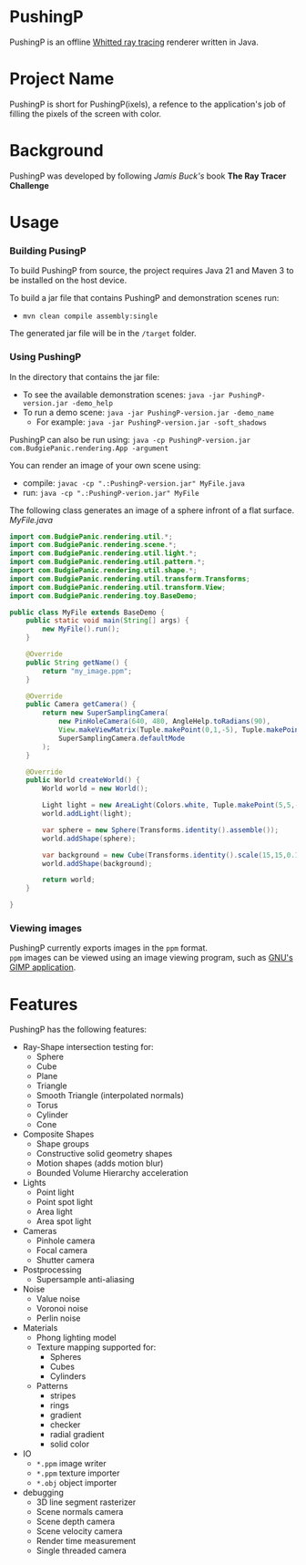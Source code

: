 # PushingP
PushingP is an offline [Whitted ray tracing](https://en.wikipedia.org/wiki/Ray_tracing_(graphics)#Recursive_ray_tracing_algorithm) renderer written in Java.

# Project Name

PushingP is short for PushingP(ixels), a refence to the application's job of filling the pixels of the screen with color.

# Background

PushingP was developed by following _Jamis Buck's_ book **The Ray Tracer Challenge**

# Usage

### Building PusingP

To build PushingP from source, the project requires Java 21 and Maven 3 to be installed on the host device.

To build a jar file that contains PushingP and demonstration scenes run:
- `mvn clean compile assembly:single` 

The generated jar file will be in the `/target` folder.

### Using PushingP 

In the directory that contains the jar file:
- To see the available demonstration scenes: `java -jar PushingP-version.jar -demo_help`
- To run a demo scene: `java -jar PushingP-version.jar -demo_name`
  - For example: `java -jar PushingP-version.jar -soft_shadows`

PushingP can also be run using: `java -cp PushingP-version.jar com.BudgiePanic.rendering.App -argument`

You can render an image of your own scene using: 

- compile: `javac -cp ".:PushingP-version.jar" MyFile.java`
- run: `java -cp ".:PushingP-verion.jar" MyFile`

The following class generates an image of a sphere infront of a flat surface.
<br>_MyFile.java_

```java
import com.BudgiePanic.rendering.util.*;
import com.BudgiePanic.rendering.scene.*;
import com.BudgiePanic.rendering.util.light.*;
import com.BudgiePanic.rendering.util.pattern.*;
import com.BudgiePanic.rendering.util.shape.*;
import com.BudgiePanic.rendering.util.transform.Transforms;
import com.BudgiePanic.rendering.util.transform.View;
import com.BudgiePanic.rendering.toy.BaseDemo;

public class MyFile extends BaseDemo {
    public static void main(String[] args) {
        new MyFile().run();
    }

    @Override
    public String getName() {
        return "my_image.ppm";
    }

    @Override
    public Camera getCamera() {
        return new SuperSamplingCamera(
            new PinHoleCamera(640, 480, AngleHelp.toRadians(90), 
            View.makeViewMatrix(Tuple.makePoint(0,1,-5), Tuple.makePoint(0,0,1), Directions.up)), 
            SuperSamplingCamera.defaultMode
        );
    }

    @Override
    public World createWorld() {
        World world = new World();

        Light light = new AreaLight(Colors.white, Tuple.makePoint(5,5,-7), Directions.forward, Directions.up, 3, 3, AreaLight.randomSamples);
        world.addLight(light);

        var sphere = new Sphere(Transforms.identity().assemble());
        world.addShape(sphere);

        var background = new Cube(Transforms.identity().scale(15,15,0.1).translate(0,0,5).assemble());
        world.addShape(background);

        return world;
    }

}
```

### Viewing images

PushingP currently exports images in the `ppm` format.
<br>`ppm` images can be viewed using an image viewing program, such as [GNU's GIMP application](https://www.gimp.org/).

# Features

PushingP has the following features:
- Ray-Shape intersection testing for:
  - Sphere
  - Cube
  - Plane
  - Triangle
  - Smooth Triangle (interpolated normals)
  - Torus
  - Cylinder
  - Cone
- Composite Shapes
  - Shape groups
  - Constructive solid geometry shapes
  - Motion shapes (adds motion blur)
  - Bounded Volume Hierarchy acceleration
- Lights
  - Point light
  - Point spot light
  - Area light
  - Area spot light
- Cameras
  - Pinhole camera
  - Focal camera
  - Shutter camera
- Postprocessing
  - Supersample anti-aliasing
- Noise
  - Value noise
  - Voronoi noise
  - Perlin noise
- Materials
  - Phong lighting model
  - Texture mapping supported for:
    - Spheres
    - Cubes
    - Cylinders
  - Patterns
    - stripes
    - rings 
    - gradient
    - checker
    - radial gradient
    - solid color
- IO
  - `*.ppm` image writer
  - `*.ppm` texture importer
  - `*.obj` object importer    
- debugging
  - 3D line segment rasterizer
  - Scene normals camera
  - Scene depth camera
  - Scene velocity camera
  - Render time measurement
  - Single threaded camera

